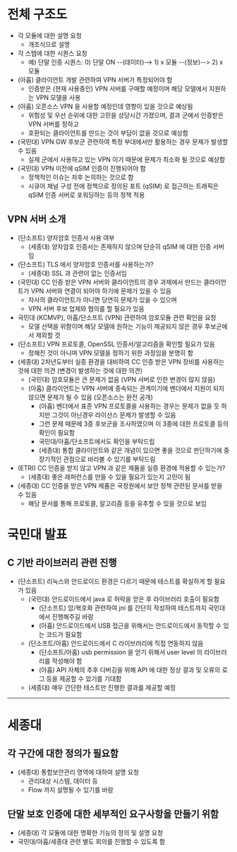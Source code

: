 # 전체 구조도
- 각 모듈에 대한 설명 요청
  - 개조식으로 설명
- 각 스탭에 대한 시퀀스 요청
  - 예) 단말 인증 시퀀스: 0) 단말 ON --(데이터)--> 1) x 모듈 --(정보)--> 2) x 모듈
- (아홉) 클라이언트 개발 관련하여 VPN 서버가 특정되어야 함
  - 인증받은 (현재 사용중인) VPN 서버를 구매할 예정이며 해당 모델에서 지원하는 VPN 모델을 사용
- (아홉) 오픈소스 VPN 을 사용할 예정인데 영향이 있을 것으로 예상됨
  - 위험성 및 우선 순위에 대한 고민을 상당시간 가졌으며, 결과 군에서 인증받은 VPN 서버를 정하고
  - 호환되는 클라이언트를 만드는 것이 부담이 없을 것으로 예상함 
- (국민대) VPN GW 후보군 관련하여 특정 부대에서만 활용하는 경우 문제가 발생할 수 있음
  - 실제 군에서 사용하고 있는 VPN 이기 때문에 문제가 최소화 될 것으로 예상함
- (국민대) VPN 이전에 qSIM 인증이 진행되어야 함
  - 정책적인 이슈는 차후 논의하는 것으로 함
  - 시큐어 채널 구성 전에 정책으로 정의된 포트 (qSIM) 로 접근하는 트래픽은 qSIM 인증 서버로 포워딩하는 등의 정책 적용

## VPN 서버 소개
- (단소프트) 양자암호 인증서 사용 여부
  - (세종대) 양자암호 인증서는 존재하지 않으며 단순히 qSIM 에 대한 인증 서버임 
- (단소프트) TLS 에서 양자암호 인증서를 사용하는가?
  - (세종대) SSL 과 관련이 없는 인증서임
- (국민대) CC 인증 받은 VPN 서버와 클라이언트의 경우 과제에서 만드는 클라이언트가 VPN 서버와 연결이 되어야 하기에 문제가 있을 수 있음
  - 자사의 클라이언트가 아니면 당연히 문제가 있을 수 있으며
  - VPN 서버 후보 업체와 협의를 할 필요가 있음
- 국민대 (KCMVP), 아홉/단소프트 (VPN) 관련하여 암호모듈 관련 확인을 요청
  - 모델 선택을 위함이며 해당 모델에 원하는 기능이 제공되지 않은 경우 후보군에서 제외할 것
- (단소프트) VPN 프로토콜, OpenSSL 인증서/알고리즘을 확인할 필요가 있음
  - 정해진 것이 아니며 VPN 모델을 정하기 위한 과정임을 분명히 함
- (세종대) 2차년도부터 실증 환경을 대비하여 CC 인증 받은 VPN 장비를 사용하는 것에 대한 의견 (변경이 발생하는 것에 대한 의견)
  - (국민대) 암호모듈은 큰 문제가 없음 (VPN 서버로 인한 변경이 많지 않음)
  - (아홉) 클라이언트는 VPN 서버에 종속되는 관계이기에 벤더에서 지원이 되지 않으면 문제가 될 수 있음 (오픈소스는 완전 공개)
    - (아홉) 벤더에서 표준 VPN 프로토콜을 사용하는 경우는 문제가 없을 듯 하지만 그것이 아닌경우 라이선스 문제가 발생할 수 있음
    - 그런 문제 때문에 3증 후보군을 조사하였으며 이 3종에 대한 프로토콜 등의 확인이 필요함
    - 국민대/아홉/단소프트에서도 확인을 부탁드립
    - (세종대) 통합 클라이언트와 같은 개념이 있으면 좋을 것으로 판단하기에 중장기적인 관점으로 바라볼 수 있기를 부탁드림
- (ETRI) CC 인증을 받지 않고 VPN 과 같은 제품을 실증 환경에 적용할 수 있는가?
  - (세종대) 좋은 레퍼런스를 만들 수 있을 필요가 있는지 고민이 됨
- (세종대) CC 인증을 받은 VPN 제품은 국정원에서 보안 정책 관련된 문서를 받을 수 있음
    - 해당 문서를 통해 프로토콜, 알고리즘 등을 유추할 수 있을 것으로 보임

# 국민대 발표
## C 기반 라이브러리 관련 진행
- (단소프트) 리눅스와 안드로이드 환경은 다르기 때문에 테스트를 확실하게 할 필요가 있음
  - (국민대) 안드로이드에서 java 로 허락을 얻은 후 라이브러리 호출이 필요함
    - (단소프트) 암/복호화 관련하여 jni 를 간단히 작성하여 테스트까지 국민대에서 진행해주길 바람
    - (아홉) 안드로이드에서 USB 접근을 위해서는 안드로이드에서 동작할 수 있는 코드가 필요함
  - (단소프트/아홉) 안드로이드에서 C 라이브러리에 직접 연동하지 않음
    - (단소프트/아홉) usb permission 을 얻기 위해서 user level 의 라이브러리를 작성해야 함
    - (아홉) API 자체의 추후 디버깅을 위해 API 에 대한 정상 결과 및 오류의 로그 등을 제공할 수 았기를 기대함
  - (세종대) 매우 간단한 테스트만 진행한 결과를 제공할 예정

---

# 세종대
## 각 구간에 대한 정의가 필요함
- (세종대) 통합보안관리 영역에 대하여 설명 요청
  - 관리대상 시스템, 데이터 등
  - Flow 까지 설명될 수 있기를 바람

## 단말 보호 인증에 대한 세부적인 요구사항을 만들기 위함
- (세종대) 각 모듈에 대한 명확한 기능의 정의 및 설명 요청 
- 국민대/아홉/세종대 관련 별도 회의를 진행할 수 있도록 함
